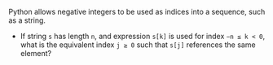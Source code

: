 Python allows negative integers to be used as indices into a sequence, such as a string.
-	If string ```s``` has length ```n```, and expression ```s[k]``` is used for index ```−n ≤ k < 0```, what is the equivalent index ```j ≥ 0``` such that ```s[j]``` references
the same element?
